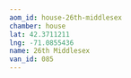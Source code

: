 ```yaml
---
aom_id: house-26th-middlesex
chamber: house
lat: 42.3711211
lng: -71.0855436
name: 26th Middlesex
van_id: 085
---
```

